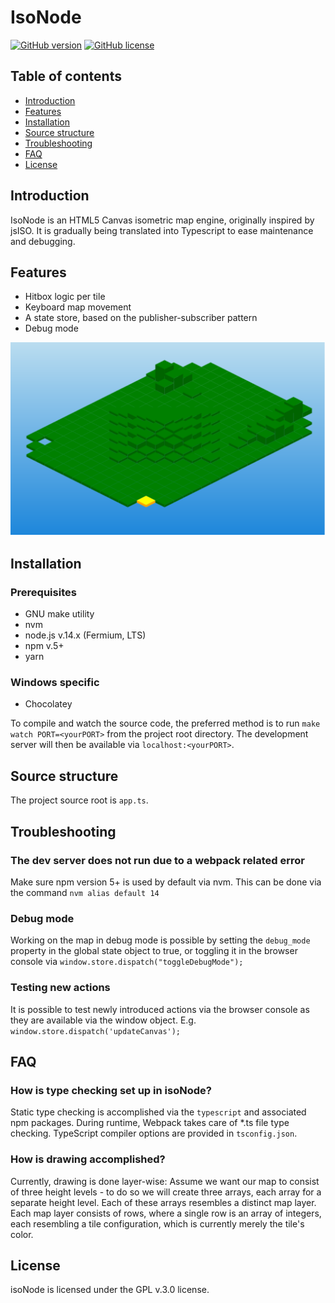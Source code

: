 # IsoNode

[![GitHub version](https://img.shields.io/github/manifest-json/v/gnzg/isonode/master)](/github/manifest-json/v/https://github.com/gnzg/isoNode)
[![GitHub license](https://img.shields.io/github/license/gnzg/isonode)](https://github.com/gnzg/isoNode/blob/master/LICENSE)

## Table of contents

- [Introduction](#introduction)
- [Features](#features)
- [Installation](#installation)
- [Source structure](#source-structure)
- [Troubleshooting](#troubleshooting)
- [FAQ](#faq)
- [License](#license)

## Introduction

IsoNode is an HTML5 Canvas isometric map engine, originally inspired by jsISO. It is gradually being translated into Typescript to ease maintenance and debugging.

## Features

- Hitbox logic per tile
- Keyboard map movement
- A state store, based on the publisher-subscriber pattern
- Debug mode

![isoNode](https://github.com/gnzg/isoNode/blob/master/example.png?raw=true)

## Installation

### Prerequisites

- GNU make utility
- nvm
- node.js v.14.x (Fermium, LTS)
- npm v.5+
- yarn

### Windows specific

- Chocolatey

To compile and watch the source code, the preferred method is to run `make watch PORT=<yourPORT>` from the project root directory. The development server will then be available via `localhost:<yourPORT>`.

## Source structure

The project source root is `app.ts`.

## Troubleshooting

### The dev server does not run due to a webpack related error

Make sure npm version 5+ is used by default via nvm. This can be done via the command `nvm alias default 14`

### Debug mode

Working on the map in debug mode is possible by setting the `debug_mode` property in the global state object to true, or toggling it in the browser console via `window.store.dispatch("toggleDebugMode");`

### Testing new actions

It is possible to test newly introduced actions via the browser console as they are available via the window object. E.g. `window.store.dispatch('updateCanvas');`

## FAQ

### How is type checking set up in isoNode?

Static type checking is accomplished via the `typescript` and associated npm packages. During runtime, Webpack takes care of \*.ts file type checking. TypeScript compiler options are provided in `tsconfig.json`.

### How is drawing accomplished?

Currently, drawing is done layer-wise: Assume we want our map to consist of three height levels - to do so we will create three arrays, each array for a separate height level. Each of these arrays resembles a distinct map layer. Each map layer consists of rows, where a single row is an array of integers, each resembling a tile configuration, which is currently merely the tile's color.

## License

isoNode is licensed under the GPL v.3.0 license.
